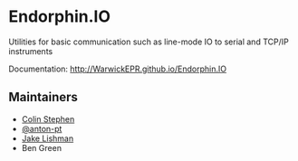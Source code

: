 # Endorphin.IO

Utilities for basic communication such as line-mode IO to serial and TCP/IP instruments

Documentation:
http://WarwickEPR.github.io/Endorphin.IO


## Maintainers

- [Colin Stephen](https://github.com/cjstephen)
- [@anton-pt](https://github.com/anton-pt)
- [Jake Lishman](https://github.com/jakelishman)
- Ben Green
